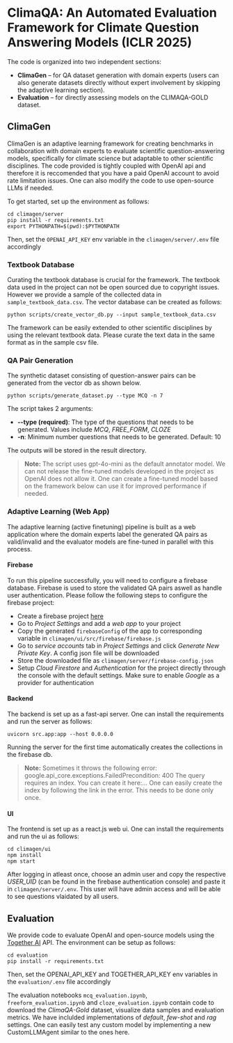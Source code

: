 # ClimaQA: An Automated Evaluation Framework for Climate Question Answering Models (ICLR 2025)

The code is organized into two independent sections:

- **ClimaGen** – for QA dataset generation with domain experts (users can also generate datasets directly without expert involvement by skipping the adaptive learning section).
- **Evaluation** – for directly assessing models on the CLIMAQA-GOLD dataset.

## ClimaGen
ClimaGen is an adaptive learning framework for
creating benchmarks in collaboration with domain experts to evaluate scientific question-answering
models, specifically for climate science but adaptable to other scientific disciplines. The code provided is tightly coupled with OpenAI api and therefore it is reccomended that you have a paid OpenAI account to avoid rate limitation issues. One can also modify the code to use open-source LLMs if needed.

To get started, set up the environment as follows:
```
cd climagen/server
pip install -r requirements.txt
export PYTHONPATH=$(pwd):$PYTHONPATH 
```

Then, set the `OPENAI_API_KEY` env variable in the `climagen/server/.env` file accordingly

### Textbook Database

Curating the textbook database is crucial for the framework. The textbook data used in the project can not be open sourced due to copyright issues. However we provide a sample of the collected data in `sample_textbook_data.csv`. The vector database can be created as follows:

```
python scripts/create_vector_db.py --input sample_textbook_data.csv 
```

The framework can be easily extended to other scientific disciplines by using the relevant textbook data. Please curate the text data in the same format as in the sample csv file.

### QA Pair Generation
The synthetic dataset consisting of question-answer pairs can be generated from the vector db as shown below.

```
python scripts/generate_dataset.py --type MCQ -n 7
```
The script takes 2 arguments:
- **--type (required)**: The type of the questions that needs to be generated. Values include *MCQ*, *FREE_FORM*, *CLOZE*
- **-n**: Minimum number questions that needs to be generated. Default: 10

The outputs will be stored in the result directory.

>**Note:** The script uses gpt-4o-mini as the default annotator model. We can not release the fine-tuned models developed in the project as OpenAI does not allow it. One can create a fine-tuned model based on the framework below can use it for improved performance if needed.

### Adaptive Learning (Web App)

The adaptive learning (active finetuning) pipeline is built as a web application where the domain experts label the generated QA pairs as valid/invalid and the evaluator models are fine-tuned in parallel with this process.

#### Firebase
To run this pipeline successfully, you will need to configure a firebase database. Firebase is used to store the validated QA pairs aswell as handle user authentication. Please follow the following steps to configure the firebase project:

- Create a firebase project [here](https://console.firebase.google.com/u/0/)
- Go to *Project Settings* and add a *web app* to your project
- Copy the generated `firebaseConfig` of the app to corresponding variable in `climagen/ui/src/firebase/firebase.js`
- Go to *service accounts* tab in *Project Settings* and click *Generate New Private Key*. A config json file will be downloaded
- Store the downloaded file as `climagen/server/firebase-config.json`
- Setup *Cloud Firestore* and *Authentication* for the project directly through the console with the default settings. Make sure to enable *Google* as a provider for authentication

#### Backend
The backend is set up as a fast-api server. One can install the requirements and run the server as follows:

```
uvicorn src.app:app --host 0.0.0.0
```

Running the server for the first time automatically creates the collections in the firebase db. 

>**Note:** Sometimes it throws the following error: google.api_core.exceptions.FailedPrecondition: 400 The query requires an index. You can create it here:... One can easily create the index by following the link in the error. This needs to be done only once.  

#### UI
The frontend is set up as a react.js web ui. One can install the requirements and run the ui as follows:

```
cd climagen/ui
npm install
npm start
```

After logging in atleast once, choose an admin user and copy the respective *USER_UID* (can be found in the firebase authentication console) and paste it in `climagen/server/.env`. This user will have admin access and will be able to see questions vlaidated by all users.

## Evaluation
We provide code to evaluate OpenAI and open-source models using the [Together AI](https://www.together.ai/) API. The environment can be setup as follows:

```
cd evaluation
pip install -r requirements.txt 
```

Then, set the OPENAI_API_KEY and TOGETHER_API_KEY env variables in the `evaluation/.env` file accordingly

The evaluation notebooks `mcq_evaluation.ipynb`, `freeform_evaluation.ipynb` and `cloze_evaluation.ipynb` contain code to download the *ClimaQA-Gold* dataset, visualize data samples and evaluation metrics. We have inclulded implementations of *default*, *few-shot* and *rag* settings. One can easily test any custom model by implementing a new CustomLLMAgent similar to the ones here.